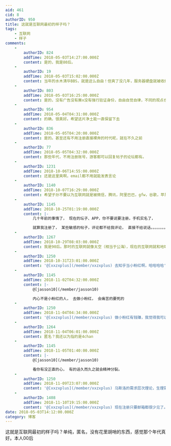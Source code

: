```yaml
---
aid: 461
cid: 8
authorID: 950
title: 这就是互联网最初的样子吗？
tags:
    - 互联网
    - 样子
comments:
    -
        authorID: 824
        addTime: 2018-05-03T14:27:00.000Z
        content: 是的，我是80后。
    -
        authorID: 19
        addTime: 2018-05-03T15:02:00.000Z
        content: 当年的水木清华BBS，就是这么自由！但爽了没几年，服务器硬盘就被收缴了。。。
    -
        authorID: 803
        addTime: 2018-05-03T16:25:00.000Z
        content: 是的，没有广告没有撕x没有强行验证身份，自由自觉自律，不同的观点也可以理性友好交流。这里90后，我最开始认识的互联网就是这样的。
    -
        authorID: 954
        addTime: 2018-05-04T04:31:00.000Z
        content: 的确，很美好。希望这片净土能一直保留下去
    -
        authorID: 836
        addTime: 2018-05-05T04:20:00.000Z
        content: 是的。甚至还有不用注册直接裸奔的时代呢，就在不久之前
    -
        authorID: 77
        addTime: 2018-05-05T04:32:00.000Z
        content: 那些年代，不用注册账号，游客都可以回复帖子的论坛都有。
    -
        authorID: 1231
        addTime: 2018-10-06T14:55:00.000Z
        content: 还是这里爽啊，email都不用就能发表言论
    -
        authorID: 1140
        addTime: 2018-10-07T16:29:00.000Z
        content: 希望子孙不要以为互联网就是被微信，腾讯，阿里巴巴，gfw，谷歌，苹果，微软圈起来的地方
    -
        authorID: 1145
        addTime: 2018-10-25T01:19:00.000Z
        content: |-
            几十年前的事情了， 现在的坛子、APP，你不要说要注册，手机实名了，

            就算我注册了， 某些敏感的帖子，评论都不给我评论， 直接不给说话。。。。。。。。。NND
    -
        authorID: 1267
        addTime: 2018-10-29T08:03:00.000Z
        content: 我是90后。那时的互联网就像太空（相当于公海），现在的互联网就和地球社会差不多。
    -
        authorID: 1250
        addTime: 2018-10-31T23:01:00.000Z
        content: '@[xxzxplus](/member/xxzxplus) 去知乎当小粉红啊，哈哈哈哈'
    -
        authorID: 1145
        addTime: 2018-11-02T04:32:00.000Z
        content: |-
            @[jasson10](/member/jasson10)

            内心不是小粉红的人， 去做小粉红， 会痛苦的要死的
    -
        authorID: 1250
        addTime: 2018-11-04T04:34:00.000Z
        content: '@[xxzxplus](/member/xxzxplus) 做小粉红有钱赚，我觉得我可以接受'
    -
        authorID: 1264
        addTime: 2018-11-04T06:01:00.000Z
        content: 匿名？我还以为指的是4chan
    -
        authorID: 1145
        addTime: 2018-11-05T01:40:00.000Z
        content: |-
            @[jasson10](/member/jasson10)

            看你有没正直的心， 有的话久而久之就会精神分裂。
    -
        authorID: 1250
        addTime: 2018-11-09T23:07:00.000Z
        content: '@[xxzxplus](/member/xxzxplus) 马斯洛的需求层次理论，生理需求都不能满足，何谈自我实现？'
    -
        authorID: 1408
        addTime: 2018-11-10T19:15:00.000Z
        content: '@[xxzxplus](/member/xxzxplus) 现在注册只要邮箱都很少见了。'
date: 2018-05-03T14:12:00.000Z
category: 博客
---
```


这就是互联网最初的样子吗？单纯，匿名，没有花里胡哨的东西，感觉那个年代真好。本人00后
